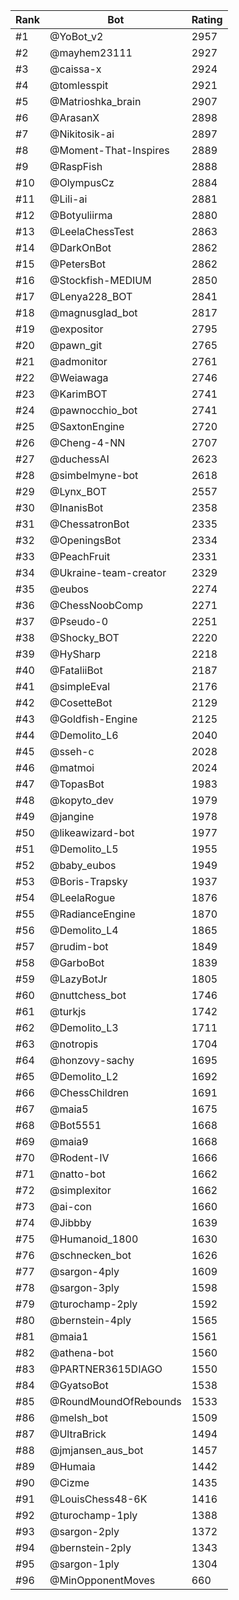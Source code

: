 Rank|Bot|Rating
---|---|---
#1|@YoBot_v2|2957
#2|@mayhem23111|2927
#3|@caissa-x|2924
#4|@tomlesspit|2921
#5|@Matrioshka_brain|2907
#6|@ArasanX|2898
#7|@Nikitosik-ai|2897
#8|@Moment-That-Inspires|2889
#9|@RaspFish|2888
#10|@OlympusCz|2884
#11|@Lili-ai|2881
#12|@Botyuliirma|2880
#13|@LeelaChessTest|2863
#14|@DarkOnBot|2862
#15|@PetersBot|2862
#16|@Stockfish-MEDIUM|2850
#17|@Lenya228_BOT|2841
#18|@magnusglad_bot|2817
#19|@expositor|2795
#20|@pawn_git|2765
#21|@admonitor|2761
#22|@Weiawaga|2746
#23|@KarimBOT|2741
#24|@pawnocchio_bot|2741
#25|@SaxtonEngine|2720
#26|@Cheng-4-NN|2707
#27|@duchessAI|2623
#28|@simbelmyne-bot|2618
#29|@Lynx_BOT|2557
#30|@InanisBot|2358
#31|@ChessatronBot|2335
#32|@OpeningsBot|2334
#33|@PeachFruit|2331
#34|@Ukraine-team-creator|2329
#35|@eubos|2274
#36|@ChessNoobComp|2271
#37|@Pseudo-0|2251
#38|@Shocky_BOT|2220
#39|@HySharp|2218
#40|@FataliiBot|2187
#41|@simpleEval|2176
#42|@CosetteBot|2129
#43|@Goldfish-Engine|2125
#44|@Demolito_L6|2040
#45|@sseh-c|2028
#46|@matmoi|2024
#47|@TopasBot|1983
#48|@kopyto_dev|1979
#49|@jangine|1978
#50|@likeawizard-bot|1977
#51|@Demolito_L5|1955
#52|@baby_eubos|1949
#53|@Boris-Trapsky|1937
#54|@LeelaRogue|1876
#55|@RadianceEngine|1870
#56|@Demolito_L4|1865
#57|@rudim-bot|1849
#58|@GarboBot|1839
#59|@LazyBotJr|1805
#60|@nuttchess_bot|1746
#61|@turkjs|1742
#62|@Demolito_L3|1711
#63|@notropis|1704
#64|@honzovy-sachy|1695
#65|@Demolito_L2|1692
#66|@ChessChildren|1691
#67|@maia5|1675
#68|@Bot5551|1668
#69|@maia9|1668
#70|@Rodent-IV|1666
#71|@natto-bot|1662
#72|@simplexitor|1662
#73|@ai-con|1660
#74|@Jibbby|1639
#75|@Humanoid_1800|1630
#76|@schnecken_bot|1626
#77|@sargon-4ply|1609
#78|@sargon-3ply|1598
#79|@turochamp-2ply|1592
#80|@bernstein-4ply|1565
#81|@maia1|1561
#82|@athena-bot|1560
#83|@PARTNER3615DIAGO|1550
#84|@GyatsoBot|1538
#85|@RoundMoundOfRebounds|1533
#86|@melsh_bot|1509
#87|@UltraBrick|1494
#88|@jmjansen_aus_bot|1457
#89|@Humaia|1442
#90|@Cizme|1435
#91|@LouisChess48-6K|1416
#92|@turochamp-1ply|1388
#93|@sargon-2ply|1372
#94|@bernstein-2ply|1343
#95|@sargon-1ply|1304
#96|@MinOpponentMoves|660

